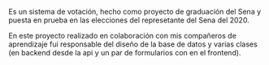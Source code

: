 Es un sistema de votación, hecho como proyecto de graduación del Sena y puesta en prueba en las elecciones del represetante del Sena del 2020.

En este proyecto realizado en colaboración con mis compañeros de aprendizaje fui responsable del diseño de la base de datos y varias clases (en backend desde la api y un par de formularios con en el frontend).
